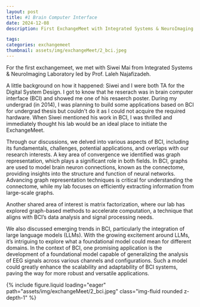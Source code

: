 ```yaml
---
layout: post
title: #1 Brain Computer Interface
date: 2024-12-08
description: First ExchangeMeet with Integrated Systems & NeuroImaging Laboratory

tags: 
categories: exchangemeet
thumbnail: assets/img/exchangeMeet/2_bci.jpeg
---
```


For the first exchangemeet, we met with Siwei Mai from Integrated Systems & NeuroImaging Laboratory led by Prof. Laleh Najafizadeh. 

A little background on how it happened: Siwei and I were both TA for the Digital System Design. I got to know that he reserach was in brain computer interface (BCI) and showed me one of his resaerch poster. During my undergrad (in 2014), I was planning to build some applications based on BCI for undergrad thesis but couldn't do it as I could not acquire the required hardware. When Siwei mentioned his work in BCI, I was thrilled and immediately thought his lab would be an ideal place to initiate the ExchangeMeet.


Through our discussions, we delved into various aspects of BCI, including its fundamentals, challenges, potential applications, and overlaps with our research interests. A key area of convergence we identified was graph representation, which plays a significant role in both fields. In BCI, graphs are used to model brain neuron connections, known as the connectome, providing insights into the structure and function of neural networks. Advancing graph representation techniques is critical for understanding the connectome, while my lab focuses on efficiently extracting information from large-scale graphs.

Another shared area of interest is matrix factorization, where our lab has explored graph-based methods to accelerate computation, a technique that aligns with BCI’s data analysis and signal processing needs. 

We also discussed emerging trends in BCI, particularly the integration of large language models (LLMs). With the growing excitement around LLMs, it’s intriguing to explore what a foundational model could mean for different domains. In the context of BCI, one promising application is the development of a foundational model capable of generalizing the analysis of EEG signals across various channels and configurations. Such a model could greatly enhance the scalability and adaptability of BCI systems, paving the way for more robust and versatile applications.


<div class="row mt-3">
    <div class="col-sm mt-3 mt-md-0">
        {% include figure.liquid loading="eager" path="assets/img/exchangeMeet/2_bci.jpeg" class="img-fluid rounded z-depth-1" %}
    </div>
</div>
